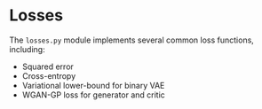 # Losses

The `losses.py` module implements several common loss functions, including:

- Squared error 
- Cross-entropy
- Variational lower-bound for binary VAE
- WGAN-GP loss for generator and critic
